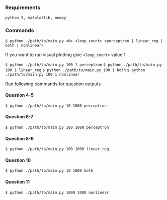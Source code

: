 ### Requirements

`python 3, matplotlib, numpy`

### Commands

`$ python ./path/to/main.py <N> <loop_count> <perceptron | linear_reg | both | nonlinear> `

If you want to run visual plotting give `<loop_count>` value 1

`$ python ./path/to/main.py 100 1 perceptron`
`$ python ./path/to/main.py 100 1 linear_reg`
`$ python ./path/to/main.py 100 1 both`
`$ python ./path/to/main.py 100 1 nonlinear`

Run following commands for question outputs

#### Question 4-5

`$ python ./path/to/main.py 10 1000 perceptron`

#### Question 6-7

`$ python ./path/to/main.py 100 1000 perceptron`

#### Question 8-9

`$ python ./path/to/main.py 100 1000 linear_reg`

#### Question 10

`$ python ./path/to/main.py 10 1000 both`

#### Question 11

`$ python ./path/to/main.py 1000 1000 nonlinear`
